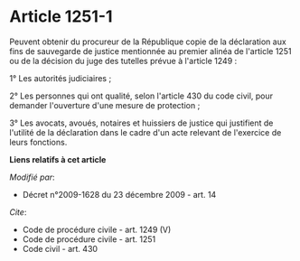# Article 1251-1

Peuvent obtenir du procureur de la République copie de la déclaration aux fins de sauvegarde de justice mentionnée au premier
alinéa de l'article 1251 ou de la décision du juge des tutelles prévue à l'article 1249 : 

1° Les autorités judiciaires ; 

2° Les personnes qui ont qualité, selon l'article 430 du code civil, pour demander l'ouverture d'une mesure de protection ; 

3° Les avocats, avoués, notaires et huissiers de justice qui justifient de l'utilité de la déclaration dans le cadre d'un
acte relevant de l'exercice de leurs fonctions.

**Liens relatifs à cet article**

_Modifié par_:

  - Décret n°2009-1628 du 23 décembre 2009 - art. 14

_Cite_:

  - Code de procédure civile - art. 1249 (V)
  - Code de procédure civile - art. 1251
  - Code civil - art. 430
